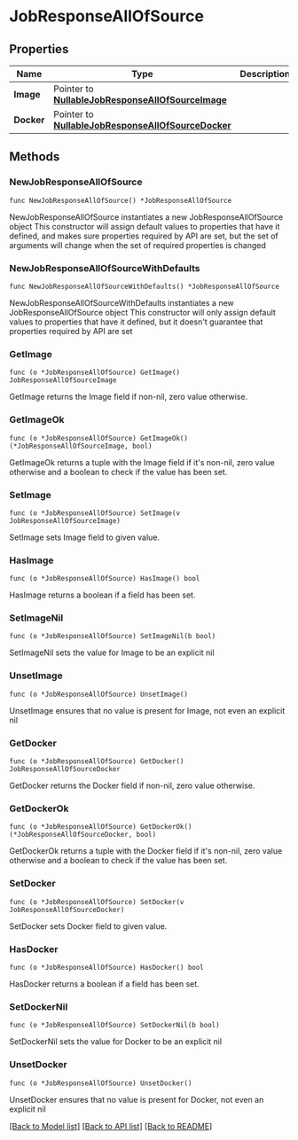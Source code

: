 # JobResponseAllOfSource

## Properties

Name | Type | Description | Notes
------------ | ------------- | ------------- | -------------
**Image** | Pointer to [**NullableJobResponseAllOfSourceImage**](JobResponseAllOfSourceImage.md) |  | [optional] 
**Docker** | Pointer to [**NullableJobResponseAllOfSourceDocker**](JobResponseAllOfSourceDocker.md) |  | [optional] 

## Methods

### NewJobResponseAllOfSource

`func NewJobResponseAllOfSource() *JobResponseAllOfSource`

NewJobResponseAllOfSource instantiates a new JobResponseAllOfSource object
This constructor will assign default values to properties that have it defined,
and makes sure properties required by API are set, but the set of arguments
will change when the set of required properties is changed

### NewJobResponseAllOfSourceWithDefaults

`func NewJobResponseAllOfSourceWithDefaults() *JobResponseAllOfSource`

NewJobResponseAllOfSourceWithDefaults instantiates a new JobResponseAllOfSource object
This constructor will only assign default values to properties that have it defined,
but it doesn't guarantee that properties required by API are set

### GetImage

`func (o *JobResponseAllOfSource) GetImage() JobResponseAllOfSourceImage`

GetImage returns the Image field if non-nil, zero value otherwise.

### GetImageOk

`func (o *JobResponseAllOfSource) GetImageOk() (*JobResponseAllOfSourceImage, bool)`

GetImageOk returns a tuple with the Image field if it's non-nil, zero value otherwise
and a boolean to check if the value has been set.

### SetImage

`func (o *JobResponseAllOfSource) SetImage(v JobResponseAllOfSourceImage)`

SetImage sets Image field to given value.

### HasImage

`func (o *JobResponseAllOfSource) HasImage() bool`

HasImage returns a boolean if a field has been set.

### SetImageNil

`func (o *JobResponseAllOfSource) SetImageNil(b bool)`

 SetImageNil sets the value for Image to be an explicit nil

### UnsetImage
`func (o *JobResponseAllOfSource) UnsetImage()`

UnsetImage ensures that no value is present for Image, not even an explicit nil
### GetDocker

`func (o *JobResponseAllOfSource) GetDocker() JobResponseAllOfSourceDocker`

GetDocker returns the Docker field if non-nil, zero value otherwise.

### GetDockerOk

`func (o *JobResponseAllOfSource) GetDockerOk() (*JobResponseAllOfSourceDocker, bool)`

GetDockerOk returns a tuple with the Docker field if it's non-nil, zero value otherwise
and a boolean to check if the value has been set.

### SetDocker

`func (o *JobResponseAllOfSource) SetDocker(v JobResponseAllOfSourceDocker)`

SetDocker sets Docker field to given value.

### HasDocker

`func (o *JobResponseAllOfSource) HasDocker() bool`

HasDocker returns a boolean if a field has been set.

### SetDockerNil

`func (o *JobResponseAllOfSource) SetDockerNil(b bool)`

 SetDockerNil sets the value for Docker to be an explicit nil

### UnsetDocker
`func (o *JobResponseAllOfSource) UnsetDocker()`

UnsetDocker ensures that no value is present for Docker, not even an explicit nil

[[Back to Model list]](../README.md#documentation-for-models) [[Back to API list]](../README.md#documentation-for-api-endpoints) [[Back to README]](../README.md)


